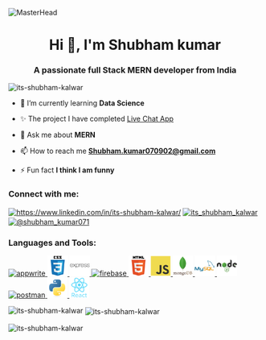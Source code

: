 ![MasterHead](https://images.pexels.com/photos/19823396/pexels-photo-19823396/free-photo-of-full-stack-mern-developer.png?auto=compress&cs=tinysrgb&w=1260&h=750&dpr=1)
<h1 align="center">Hi 👋, I'm Shubham kumar</h1>
<h3 align="center">A passionate full Stack MERN developer from India</h3>

<p align="left"> <img src="https://komarev.com/ghpvc/?username=its-shubham-kalwar&label=Profile%20views&color=0e75b6&style=flat" alt="its-shubham-kalwar" /> </p>

- 🌱 I’m currently learning **Data Science**

- ✨ The project I have completed [Live Chat App](https://65706ebecfe46d063372e1e2--astounding-pavlova-a03d33.netlify.app/)

- 💬 Ask me about **MERN**

- 📫 How to reach me **Shubham.kumar070902@gmail.com**

- ⚡ Fun fact **I think I am funny**

<h3 align="left">Connect with me:</h3>
<p align="left">
<a href="https://linkedin.com/in/https://www.linkedin.com/in/its-shubham-kalwar/" target="blank"><img align="center" src="https://raw.githubusercontent.com/rahuldkjain/github-profile-readme-generator/master/src/images/icons/Social/linked-in-alt.svg" alt="https://www.linkedin.com/in/its-shubham-kalwar/" height="30" width="40" /></a>
<a href="https://instagram.com/its_shubham_kalwar" target="blank"><img align="center" src="https://raw.githubusercontent.com/rahuldkjain/github-profile-readme-generator/master/src/images/icons/Social/instagram.svg" alt="its_shubham_kalwar" height="30" width="40" /></a>
<a href="https://www.hackerrank.com/@shubham_kumar071" target="blank"><img align="center" src="https://raw.githubusercontent.com/rahuldkjain/github-profile-readme-generator/master/src/images/icons/Social/hackerrank.svg" alt="@shubham_kumar071" height="30" width="40" /></a>
</p>

<h3 align="left">Languages and Tools:</h3>
<p align="left"> <a href="https://appwrite.io" target="_blank" rel="noreferrer"> <img src="https://www.vectorlogo.zone/logos/appwriteio/appwriteio-icon.svg" alt="appwrite" width="40" height="40"/> </a> <a href="https://www.w3schools.com/css/" target="_blank" rel="noreferrer"> <img src="https://raw.githubusercontent.com/devicons/devicon/master/icons/css3/css3-original-wordmark.svg" alt="css3" width="40" height="40"/> </a> <a href="https://expressjs.com" target="_blank" rel="noreferrer"> <img src="https://raw.githubusercontent.com/devicons/devicon/master/icons/express/express-original-wordmark.svg" alt="express" width="40" height="40"/> </a> <a href="https://firebase.google.com/" target="_blank" rel="noreferrer"> <img src="https://www.vectorlogo.zone/logos/firebase/firebase-icon.svg" alt="firebase" width="40" height="40"/> </a> <a href="https://www.w3.org/html/" target="_blank" rel="noreferrer"> <img src="https://raw.githubusercontent.com/devicons/devicon/master/icons/html5/html5-original-wordmark.svg" alt="html5" width="40" height="40"/> </a> <a href="https://developer.mozilla.org/en-US/docs/Web/JavaScript" target="_blank" rel="noreferrer"> <img src="https://raw.githubusercontent.com/devicons/devicon/master/icons/javascript/javascript-original.svg" alt="javascript" width="40" height="40"/> </a> <a href="https://www.mongodb.com/" target="_blank" rel="noreferrer"> <img src="https://raw.githubusercontent.com/devicons/devicon/master/icons/mongodb/mongodb-original-wordmark.svg" alt="mongodb" width="40" height="40"/> </a> <a href="https://www.mysql.com/" target="_blank" rel="noreferrer"> <img src="https://raw.githubusercontent.com/devicons/devicon/master/icons/mysql/mysql-original-wordmark.svg" alt="mysql" width="40" height="40"/> </a> <a href="https://nodejs.org" target="_blank" rel="noreferrer"> <img src="https://raw.githubusercontent.com/devicons/devicon/master/icons/nodejs/nodejs-original-wordmark.svg" alt="nodejs" width="40" height="40"/> </a> <a href="https://postman.com" target="_blank" rel="noreferrer"> <img src="https://www.vectorlogo.zone/logos/getpostman/getpostman-icon.svg" alt="postman" width="40" height="40"/> </a> <a href="https://www.python.org" target="_blank" rel="noreferrer"> <img src="https://raw.githubusercontent.com/devicons/devicon/master/icons/python/python-original.svg" alt="python" width="40" height="40"/> </a> <a href="https://reactjs.org/" target="_blank" rel="noreferrer"> <img src="https://raw.githubusercontent.com/devicons/devicon/master/icons/react/react-original-wordmark.svg" alt="react" width="40" height="40"/> </a> </p>

<p><img align="left" src="https://github-readme-stats.vercel.app/api/top-langs?username=its-shubham-kalwar&show_icons=true&locale=en&layout=compact" alt="its-shubham-kalwar" /></p>

<p>&nbsp;<img align="center" src="https://github-readme-stats.vercel.app/api?username=its-shubham-kalwar&show_icons=true&locale=en" alt="its-shubham-kalwar" /></p>

<p><img align="center" src="https://github-readme-streak-stats.herokuapp.com/?user=its-shubham-kalwar&" alt="its-shubham-kalwar" /></p>

